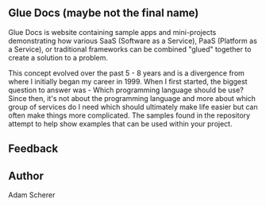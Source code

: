 ## Glue Docs (maybe not the final name)

Glue Docs is website containing sample apps and mini-projects demonstrating how various 
SaaS (Software as a Service), PaaS (Platform as a Service), or traditional 
frameworks can be combined "glued" together to create a solution to a 
problem.

This concept evolved over the past 5 - 8 years and is a divergence from where
I initially began my career in 1999.  When I first started, the biggest question
to answer was - Which programming language should be use?  Since then, it's
not about the programming language and more about which group of services do
I need which should ultimately make life easier but can often make things
more complicated.  The samples found in the repository attempt to help show
examples that can be used within your project.

## Feedback

## Author

Adam Scherer